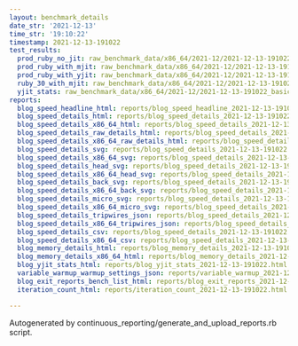 ```yaml
---
layout: benchmark_details
date_str: '2021-12-13'
time_str: '19:10:22'
timestamp: 2021-12-13-191022
test_results:
  prod_ruby_no_jit: raw_benchmark_data/x86_64/2021-12/2021-12-13-191022_basic_benchmark_prod_ruby_no_jit.json
  prod_ruby_with_mjit: raw_benchmark_data/x86_64/2021-12/2021-12-13-191022_basic_benchmark_prod_ruby_with_mjit.json
  prod_ruby_with_yjit: raw_benchmark_data/x86_64/2021-12/2021-12-13-191022_basic_benchmark_prod_ruby_with_yjit.json
  ruby_30_with_mjit: raw_benchmark_data/x86_64/2021-12/2021-12-13-191022_basic_benchmark_ruby_30_with_mjit.json
  yjit_stats: raw_benchmark_data/x86_64/2021-12/2021-12-13-191022_basic_benchmark_yjit_stats.json
reports:
  blog_speed_headline_html: reports/blog_speed_headline_2021-12-13-191022.html
  blog_speed_details_html: reports/blog_speed_details_2021-12-13-191022.html
  blog_speed_details_x86_64_html: reports/blog_speed_details_2021-12-13-191022.x86_64.html
  blog_speed_details_raw_details_html: reports/blog_speed_details_2021-12-13-191022.raw_details.html
  blog_speed_details_x86_64_raw_details_html: reports/blog_speed_details_2021-12-13-191022.x86_64.raw_details.html
  blog_speed_details_svg: reports/blog_speed_details_2021-12-13-191022.svg
  blog_speed_details_x86_64_svg: reports/blog_speed_details_2021-12-13-191022.x86_64.svg
  blog_speed_details_head_svg: reports/blog_speed_details_2021-12-13-191022.head.svg
  blog_speed_details_x86_64_head_svg: reports/blog_speed_details_2021-12-13-191022.x86_64.head.svg
  blog_speed_details_back_svg: reports/blog_speed_details_2021-12-13-191022.back.svg
  blog_speed_details_x86_64_back_svg: reports/blog_speed_details_2021-12-13-191022.x86_64.back.svg
  blog_speed_details_micro_svg: reports/blog_speed_details_2021-12-13-191022.micro.svg
  blog_speed_details_x86_64_micro_svg: reports/blog_speed_details_2021-12-13-191022.x86_64.micro.svg
  blog_speed_details_tripwires_json: reports/blog_speed_details_2021-12-13-191022.tripwires.json
  blog_speed_details_x86_64_tripwires_json: reports/blog_speed_details_2021-12-13-191022.x86_64.tripwires.json
  blog_speed_details_csv: reports/blog_speed_details_2021-12-13-191022.csv
  blog_speed_details_x86_64_csv: reports/blog_speed_details_2021-12-13-191022.x86_64.csv
  blog_memory_details_html: reports/blog_memory_details_2021-12-13-191022.html
  blog_memory_details_x86_64_html: reports/blog_memory_details_2021-12-13-191022.x86_64.html
  blog_yjit_stats_html: reports/blog_yjit_stats_2021-12-13-191022.html
  variable_warmup_warmup_settings_json: reports/variable_warmup_2021-12-13-191022.warmup_settings.json
  blog_exit_reports_bench_list_html: reports/blog_exit_reports_2021-12-13-191022.bench_list.html
  iteration_count_html: reports/iteration_count_2021-12-13-191022.html

---
```

Autogenerated by continuous_reporting/generate_and_upload_reports.rb script.
